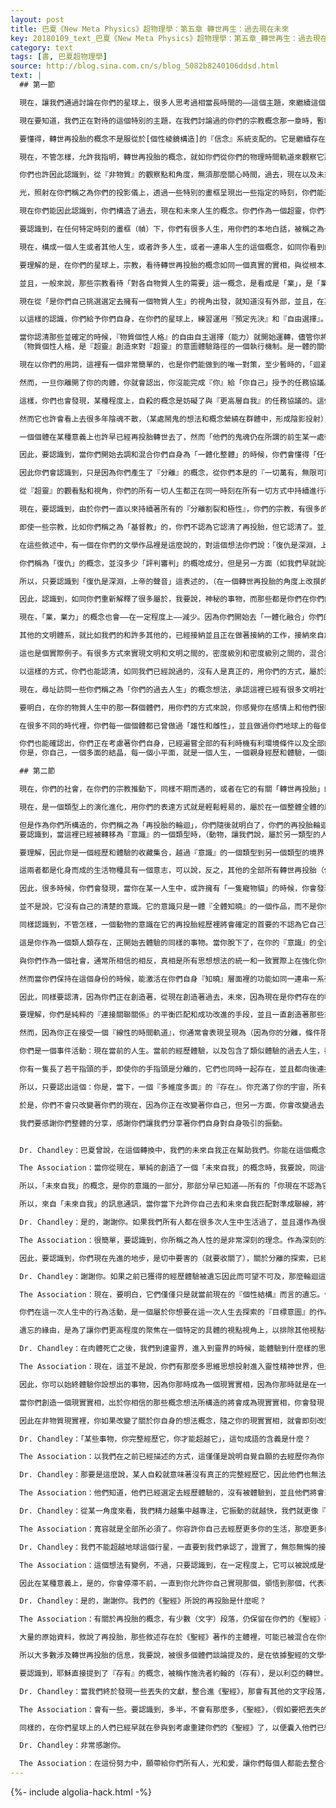 ```yaml
---
layout: post
title: 巴夏《New Meta Physics》超物理學：第五章 轉世再生：過去現在未來
key: 20180109_text_巴夏《New Meta Physics》超物理學：第五章_轉世再生：過去現在未來
category: text
tags: [書, 巴夏超物理學]
source: http://blog.sina.com.cn/s/blog_5082b8240106ddsd.html
text: |
  ## 第一節

  現在，讓我們通過討論在你們的星球上，很多人思考過相當長時間的——這個主題，來繼續這個工作，這個概念你們稱之為：再投胎，轉世，過去，現在和未來的生命。

  現在要知道，我們正在對待的這個特別的主題，在我們討論過的你們的宗教概念那一章時，暫時擱置未談及。即使在你們的星球上被你們稱之為你們的一些宗教，宣稱過一個「轉世再投胎」上的信條，它依然還是，在一定程度上，在『信念』體系之外的某種事物，通常進入構造一些特別的信條/出家修行制度體系。

  要懂得，轉世再投胎的概念不是服從於[個性棱鏡構造]的『信念』系統支配的。它是繼續存在的某種事物，用你們的方式說，先於，在物質現實之外的。它可以簡單的被說成是，你們願意並且已經「轉世再投胎」很多次了，不管你們在你們的物質生命中是否相信這個概念。它是你們的更高層面，非物質的『意識』的一個『知曉』一個特性，並且是它的關於路徑的覺知，「物質現實」的體系就「非物質體系」關係上被安排的路徑。（考慮非物質體系的意圖）

  現在，不管怎樣，允許我指明，轉世再投胎的概念，就如你們從你們的物理時間軌道來觀察它那樣（因為你們在一個物理時間線裡，因此你們認識到的是事物有開始，中間過程，以及結束）將會呈現一個『線性』的認知方法。即使是這樣一個詞，你們用你們的語言來描繪它，也需要舉例說明，並且反映出線性的方法：轉世再投胎，這個詞暗示著，你們過去曾經以「人的肉體形式」出現過，現在正以「人的肉體形式」出現，並且能再次變成「人的肉體形式」出現。

  你們也許因此認識到，從『非物質』的觀察點和角度，無須那麼關心時間，過去，現在以及未來，全都是同一認知。每一個人生，你已經渡過的，正在渡過的，或者將會渡過的，會被看到是在一個『同時存在，同時發生，同時聯繫在一起的事件』之中。你的那些人生是相互關聯交疊重疊在一起的，如果你願意，在裡面有很多幾乎一樣的你，按照你們稱之為你們的電影卷片來類推，也許能理解。儘管你們已經「分離割裂」了畫框（幀），把每一張畫框（幀）都和其他畫框（幀）分割開，並且不能把前一張畫框（幀）與即將出現的畫框（幀）聯繫起來，但是，從你們的觀察視角，你們明白全部電影，所有的畫框（幀）早就存在著，同時存在著，不管連續的「幀」的繼承次序是哪個，都還沒認清，所有其他的全部畫框（幀）都只不過是它們自己。

  光，照射在你們稱之為你們的投影儀上，透過一些特別的畫框呈現出一些指定的時刻，你們能通過類推，稱這道光為你們的更高層面的『意識』。它選定聚焦，通過一些特定的畫框投射在一些指定的時刻，以便讓畫面看上去更清晰，並且以這樣的方式，你們能把每個個體人生稱作——所有你們的全部生活的這一整部電影中的一張畫框（幀）。在物質現實中你是你自己的畫框，於此同時更高層面的『意識』確認這一整部電影是同時存在，你不明白，本質屬於一個直接的全然的『相互影響相互合作的互動』，不是隨先前的畫框，下一個就上來了。（非線性的）

  現在你們能因此認識到，你們構造了過去，現在和未來人生的概念。你們作為一個超靈，你們有很多過去的人生，間或很多未來的人生。然而在這個過渡的時刻，由於轉換，在你們星球上未來的人生，正變的更少，因為你們更少需要它們了。你們對「人體」的需要更少。可是，在全體的再投胎輪轉裡，從一些特定的觀察點，你們會宣稱你們已經擁有「有利的」時機和條件去擁有許多未來人生。並且你們也擁有現在的人生，複數的。（能在當下，同時體驗大量的，所謂過去未來現在的人生，時間變的不再線性不再有限制）

  要認識到，在任何特定時刻的畫框（幀）下，你們有很多人生，用你們的本地白話，被稱之為一堆同時存在的『副本』，僅僅是屬於在同一時刻畫框（幀）內的，持續存在的，完整一體的『超靈』的，一堆輔助性的碎片。所以，在任何人生裡，你實際上都擁有很多人生——在同一時，一齊演進，還要加上所有其他的——所謂過去和未來的人生。你們擁有交迭的供選擇的，備用的候補替代的『維度』，平行並聯的大量人生體驗，也能夠佔用各式各樣不同的時間軌道時間線同時一齊運行。因此要認識到，這『真實』的本義是什麼，甚至於在物質現實裡，都是作為一個『多維度多平面』的存在。你佔用了（住在）很多各式各樣不同的『時間線』和生活。

  現在，構成一個人生或者其他人生，或者許多人生，或者一連串人生的這個概念，如同你看到的那樣，纏繞包含著一個概念，你們已稱之為『「業」』。

  要理解的是，在你們的星球上，宗教，看待轉世再投胎的概念如同一個真實的實相，與從根本上的，你們的更高層面的『意識』對「轉世再投胎」所確認的概念是不同的，更高層面的『意識』所呈現的是 ——人生是通過單獨的若干階段來發展，並且他們事實上是同時一齊進行的。一切事物都當下同時存在。

  並且，一般來說，那些宗教看待「對各自物質人生的需要」這一概念，是看成是「業」，是「業，業力」構造了一連串一系列物質人生，（下一生）會是什麼東西，是來自於某些在你們自身外部的「高級負責人」的判定和授予。

  現在從「是你們自己挑選選定去擁有一個物質人生」的視角出發，就知道沒有外部，並且，在某種意義上，不存在「高級負責人」。「業，業力」是徹頭徹尾『自我強加』的，不是「評判，被審判」的問題，而只是「選擇」的問題：你的『超靈』所確認的路徑類型的想法概念，它被它自身創造，為了它自己創造，為了在物質現實裡，去『體驗』它自身的成長和協調平衡。因此，它揀選著，什麼樣的經歷能讓它達到它想要達到的那個概念想法的，那個路線路徑的親身體驗。所以，「業，業力」不是強迫接受的，不是基於『物質人格個性』上的評判，而僅僅是『超靈』的一系列選擇，以便『物質人格個性』能執行和達到預定目的，有關於平衡協調的一些概念想法，並在這些概念想法的圓滿達成上，『超靈』能夠隨之看到它自身作為一個存在，在更大範圍和更大程度上和『一切萬有，無限可能性』連接在一起。

  以這樣的認識，你們給予你們自身，在你們的星球上，練習運用『預定先決』和『自由選擇』。要理解，在一定程度上，你們擁有『自由選擇權』，用你們的『物質個性』的話來說。在你們看來，『預定先決』會僅僅是個『超靈』的自由選擇的運用訓練，而對於物質個性來說，看上去像個「神」一樣，並且因此看上去好像是一個預先確定的類型的整體經歷，你會在你的生活中不期而遇。那個你將完成的整體綜合親身經歷是由『超靈』確定的。於是乎，對於『物質個性人格』來說，看上去貌似發生了一些「預見過」的事情，做了一些似乎「已做過」的事情（似曾相識），儘管它還只是『超靈』的『自由意志』的運用練習，這個聯繫構造了這些事件，你將會以『物質個性人格』來經歷這個親身體驗。

  當你認清那些並確定的時候，『物質個性人格』的自由自主選擇（能力）就開始運轉，儘管你將親身經歷『超靈』選定的，物質個性需要去體驗的一些事件，但是你「如何」去經歷和體驗那些事物將會是一個對於『物質個性人格』來說「自由意志」的運用練習。換句話說，，假設『超靈』出於它成長的意圖目的，決定了『物質個性人格』——你，要在走廊裡散步，然後你就會「想要」去走廊散步了。然而，你以怎麼樣的方式去在走廊散步，走多長時間，或者需要最少走多少時間，是否你要走上牆，地板，天花板，還是飛著走，浮著走，還是爬著走，倒著走，是積極的正面的樂觀的走，還是消極的負面的悲觀的走，這就會是『物質個性人格』的你的自主自由選擇了，但是走過走廊你是肯定要做的。
  （物質個性人格，是『超靈』創造來對『超靈』的意圖體驗路徑的一個執行機制。是一體的關係，一起相互關聯互動完成同一目標，並無對立。）

  現在以你們的用詞，這裡有一個非常簡單的，也是你們能做到的唯一對策，至少暫時的，「迴避」了這個和你們的『更高層面的自我』所訂立的「協議」，用你們的術語稱之為「自殺」。

  然而，一旦你離開了你的肉體，你就會認出，你沒能完成『你』給「你自己」授予的任務協議。並且你會發現，自殺的行為會返回到一個物質人生裡，並且在這個人生中含有各種各樣的同樣類似的事件，以便讓他們去選擇自殺想法起初的概念。換句話說，他們將會生活在一個同樣「嚴峻的折磨」下，或者某種程度上的「問題麻煩」裡去，重複這個模式，一直到他們接受了「人生中的一切事物都是服務於一個正面的積極的目標意圖，為了『超靈』的成長和擴展」，於是他們停止了找尋辦法，試圖從『超靈』已經選定讓物質個性去親身經歷體驗的，哪些概念想法裡迴避或者逃跑。（成功經歷了負面，並完成將其轉化的體驗）

  這樣，你們也會發現，某種程度上，自殺的概念是妨礙了與『更高層自我』的任務協議的。這個任務協議，屬於和物質現實中的所有其他個體們的協議，違反約定在一定程度上，產生妨礙和擾亂，以致於你們的能量的一個方面也許會試圖去達成任務，構造你們稱之為「鬼魂」的陰影投射，去和依然活著的個體們相互影響，以便於至少，儘可能的，他們的（依然生活著的）這一方餘下的任務協議達成。

  然而它也許會看上去很多年陰魂不散，（某處鬧鬼的想法和概念縈繞在群體中，形成陰影投射），可以說，常常徘徊在一個地方，（鬼魂的概念是群體投射出來的一種振動，以便於大家獲得某種體驗，協助完成一些任務，因此鬼魂是「群體想法」投射出來的能量振動）以那種狀態存在的能量，會徘徊在某一個地方，要理解到，這個感知知覺帶來很漫長的時間感受，也僅僅是在第三維度的物質現實裡的感受。有一些知覺，要花些時間來獲得第四維度個性面貌才行。但要明白，往往到了第四維度個性面貌，已不再是物質的，在所有事物上真的不需要那麼多時間。它不會像看上去那樣，真的徘徊了那麼長時間，而只是它看上去，似乎好像是用了相當長時間，我會說，也許一個星期，看上去好像在物質平面裡，鬼魂徘徊了二十，三十，四十，一百年或以上，它只是第三密度對時間軌道的感受方式，是第四密度「理解」時間軌道的方式。

  一個個體在某種意義上也許早已經再投胎轉世去了，然而「他們的鬼魂仍在所謂的前生某一處徘回不離去」，這不是完全不可能的。這會很罕見，但你們會明白，這就是個簡單的例子來說明『時間線』的同時同步，多種多樣性的存在。

  因此，要認識到，當你們開始去調和混合你們自身為「一體化整體」的時候，你們會懂得「任何事物都服務於一個目標意圖」。

  因此你們會認識到，只是因為你們產生了『分離』的概念，從你們本是的『一切萬有，無限可能性』中『分離』的想法——這個想法概念循環，持續了整個25000年的週期，你們做出決定，認同「業，業力」的概念是「審判」著你們的某種東西。於是乎，你們讓你們自身保持在這個「分離」的圓圈裡打轉，一圈又一圈的——你們以為——你們必須——清除掃滅掉你們的某些行為方式。由此，你們在一定程度上這麼做了，但不要在「審判」的藉口上。（被懲罰的恐懼，帶有善惡極性，而極性就是限制，分離），你們僅僅需要認清，你們的「業，業力」的概念想法，只是一個徹頭徹尾的「私利的揀選」（帶有明顯的分裂和極性評判，即——什麼對我有利，什麼不利，要做什麼不要做什麼，這是頭腦心智評判），而且你們能夠不斷的持續的明白知曉，瞭解到你們允許你們自身去擴展，去成長——你們擁有一切機會和條件，使用無論什麼樣的你們願意使用的方法體系，也不管你們的物質身體——輪迴與否。

  從『超靈』的觀看點和視角，你們的所有一切人生都正在同一時刻在所有一切方式中持續進行著，因此這僅僅是你們要把你們的『意識』聚焦進——哪一個「人生」裡的問題。

  現在，要認識到，由於你們一直以來持續著所有的『分離割裂和極性』，你們的宗教，有很多的門派，一直就在持續辯論著「來世」的概念有相當長時間了。發生了什麼？沒發生什麼？你們相信什麼？你們不相信什麼？認清，不管怎樣，宗教的幾乎每個概念想法，都有一些方面，你們稱之為「轉世再投胎」的概念。你們所有人都在認識著，並認出那最根本，這概念想法的『根本真相』，這是一個進程，並一定會發生。

  即使一些宗教，比如你們稱之為「基督教」的，你們不認為它認清了再投胎，但它認清了。並且，儘管在你們稱之為你們的「聖經」的文學作品裡，存在一些敘述，指明「轉世再投胎」的真實意義，但很多那些敘述和短語都已被曲解誤會了，或者斷章取義被篡改，或者隨著時間而遺失了，或者沒包含在內。只要明白，那關於「轉世再投胎」的敘述，很多已經變得面目全非，已經不能再被用來當做認清事實的那一類參考指引了。

  在這些敘述中，有一個在你們的文學作品裡是這麼說的，對這個想法你們說：「復仇是深淵，上帝的聲音」。這是你們的引用。這全部的事實意義是，你們自身『更高層面的意識』——所謂「上帝」，認出它是指的關於『非物質』的『更高層面意識』，所有一切生活中環境，境遇；事件，形式，細節的確定，都是被揀選出來，將會被——我會說——安排。（我對我自己的安排通過自由自願的揀選，再自由選擇某些組合方式，路徑模式，來完成我自己的自由安排）

  你們稱為「復仇」的概念，並沒多少「評判審判」的概唸成分，但是另一方面（如我們早就說過的），決定的那些事物僅僅是平衡協調的需要。只是經由你們的分離割裂，物質的，受到限制的視角觀點所做的，或者你們能夠觀察到『超靈』的想法意圖正決定著你們要在人生中經歷的用「復仇」構成的體驗。你們公認的，在你們的過去「宗教衝突」的概念，多少有點「以牙還牙的仇殺」成分，因為你們覺得，如果有負面的事情發生在他們身上的話，那是某人應得的應有的懲罰，因為他上一世沒幹好事。

  所以，只要認識到「復仇是深淵，上帝的聲音」這表述的，（在一個轉世再投胎的角度上改撰的）僅僅是：在任何特別的人生裡平衡調和的決定，是被『更高層面的意識』所確定。這一改述，是來自於「超自然的」和諧一體的整體視角所做的聲明。

  因此，認識到，如同你們重新解釋了很多屬於，我要說，神秘的事物，而那些都是你們在你們的分離循環裡構造出來的，你們會清醒，認清很多這些事物，他們都是歸屬於基礎的，根本的觀察點和角度，認識到，與『高層面意識』的功能作用有關，因為它與物質現實聯繫在一起。並且，由於你們「一體化融合」了物質現實和非物質現實，你們之前已經公認的，作為你們的文學作品，將會失去字面上的大量情感和姿態，並且你們（將因一體融合），不再去認同裡面大量的分離的分裂的極性的觀點。

  現在，「業，業力」的概念也會——在一定程度上——減少。因為你們開始去「一體化融合」你們的「肉體化身」，你們會認清，你們轉世再投胎到這個特定的「地球循環」，不是必須的，不再需要了，於是「業，業力」的概念想法，就其本質上——因為你們已經看清了它——將趨向於消散。你們或者會駐留在『「非物質」界』裡繼續你們的成長，或者你們會去往，其他的『現實體系』並且「轉世投生」在那裡。

  其他的文明體系，就比如我們的和許多其他的，已經接納並且正在做著接納的工作，接納來自於你們的文明體系的「存在們」，並且其他的文明體系把「存在們」借給了你們的文明體系，或者與你們的文明體系互換著「存在們」，在所謂「你們的過去」，所謂「你們的現在」，並且在某種程度上，在所謂「你們的將來」（一直進行著）。

  這也是個實際例子。有很多方式來實現文明和文明之間的，密度級別和密度級別之間的，混合調諧和交融，在你們的星球上用你們的概念表達方式，你們稱之為「轉世再投胎」。因此儘管這裡始終有新成員進來，有老成員退出，並且在這個俱樂部裡，可以說，有一個很大的會員數量波動，然而你們是擁有一個顯著特徵的集團，幫派，大規模群體意識，會選擇「轉世再投胎」到一起，再次，又再次的，又再次的，再次的⋯⋯。

  以這樣的方式，你們也能認清，如同我們已經說過的，沒有人是真正的，用你們的方式，屬於這個你們稱之為「地球」的，所謂某種方式的——開始以來的『原住民』。所以，只需要明白，所有這些概念都是在『非物質』現實裡被知曉的，並且你們擁有，來自於那個「一體」的視角的，很多，很多，很多，對於全部的整體的概念想法，真正的『無限無窮數量的選擇權』，有關於精確的諸如，何時，何地，如何，以及為什麼你會選擇去體驗，任何一種特定密度的物質或者非物質世界，你將會計畫你自己的這些項目，因為它會開始完全展現出來，僅僅作為你認知你自己的另外一個方面，並且瞭解到你自己就是『一切萬有，無限可能性』的一個方面，或者幾個方面，或者全部的方面。

  現在，尋址訪問一些你們稱之為「你們的過去人生」的概念想法，承認這裡已經有很多文明社會在你們的星球上，其中一些你們沒有歷史上的認識，一些你們有。因此你們全部都有，在某種程度上，模糊的印象，或者顯現出曾經歷體驗過這些文明的每一個單一的社會，並且是在它們之中每一個單一社會的幾乎每個單一類型的經驗你都能有。以這種念頭的方式，掃瞄勘探你們自己，會創造大量多種多樣的選項。並且你也將通過揀選來體驗到幾乎每一個視角，把它們採集歸攏到你們自己裡，以便儘可能的創造機會和條件從任何你們能創造的視角去體驗你們自身。

  要明白，在你的物質人生中的那一群個體們，用你們的方式來說，你感覺你在感情上和他們很親近，或者說最常配合和相互影響的（在一些特別的物質人生裡），同樣的，你在之前也曾相互配合相互影響過，也許已經很多，很多次了。這是一群「轉世再投胎」的家族，可以說，精神上的家族，靈魂的家族，在家族中的個體們，分享機會和有利的環境條件來相互反照相互表達各自的不同——我要說——『角色』，在不同的各式各樣的他們自身的人生裡，從一個各式各樣不同的觀察點和角度，來輪流倒換，做他們能成為的（角色），做所有不同的多樣性的事情。

  在很多不同的時代裡，你們每一個個體都已曾做過「雄性和雌性」，並且做過你們地球上的每個種族，經歷過在你們星球上的每一種處境，身份，和態度，正面積極的和負面消極的。

  你們也能確認出，你們正在考慮著你們自身，已經遍嘗全部的有利時機有利環境條件以及全部的親身經歷和體驗，你們現在已經給了你們自己有利的時機，能夠有能力去把在你們內在的這些全部所有經歷體驗，整合一體化，並且在確認著所有這些概念想法是『同時發生同時存在同時聯立』的（因為你們正在構造著時間和空間的概念），然後當你們願意去和這些概念想法（過去的人生，更迭交替的人生，對立的副本人生，未來的人生）取得聯繫的時候，你們不必去覺得，你必須到達，到達，到達，延伸到進入一些模糊的，朦朧的，模糊的，遙遠的，黑暗模糊的過去，或者一些複雜的遙遠的不太清晰的，無限延長的未來以便去察覺和理解那些關於你們自身的那些實際事實的現實實相。『因為根本沒有時間』。因為所有一切事物都是『同時發生同時存在同時聯立』的，因為你們就是所有一切事物：你們就是『一切萬有，無限可能性』，你們就是這整個一體宇宙，於是然後所有這些「人生」，就已被容納包含在『你們內在』了。
  你是，你自己，一個多面的結晶，每一個小平面，就是一個人生，一個親身經歷和體驗，一個面貌和朝向，一個投影。而且這就是你能開發汲取這些全部所有人生中任何一個，輕易而準確的去完成你的想像力的原因，相信你們的感覺知覺和你們的情感，並且容許確認全部的影像和鏡像意像對你有效的原因。因為你能瞭解到，根本不必實際去什麼地方去理解感受這些人生，只是簡單的移動你的聚焦點，改變一下你的觀察點，去看看你們自身的另一個平面，就在同一位置，同一時間框架，可以說千真萬確，就在你存在的當下。這僅僅是通過各種各樣不同的眼睛來觀看你自身的問題，那些眼睛你已經有了，或者就在概念想法裡就會有了，屬於你自身的概念，想法，念頭，主意，作為另一個人生。所有其他人生都在那兒。你們從「現在」創造了你們的所謂「過去」和你們的所謂「未來」，因為現在，當下是永恆的，對於每個人生，時間永遠在當下，因此你們永遠存在。到這裡第一節結束。

  ## 第二節

  現在，你們的社會，在你們的宗教推動下，同樣不期而遇的，或者在它的有關「轉世再投胎」的『信念』體系裡構造了很多概念想法觀念。現在，要認識到那區別：不是「轉世再投胎」的『信念信仰』導致了「轉世再投胎」的存在，而只是關於「轉世再投胎是什麼」的一個信念，因為轉世再投胎的存在，不受『物質個性人格』的『信念』體系的拘束。有關轉世再投胎的這一系列概念想法裡，有一個是被承認的，在你們的很多宗教看待「轉世再投胎」概念，都認同其中包含著你們的能力（選擇的能力），可以說，你有能力（自由選擇）在某一生做人，在另一生做個動物，在另外一生，也許，做一棵植物，某一生也許，做一塊石頭。要認清楚，這不是像你們「頭腦心智思維」上所認為的「那樣」發生的。

  現在，是一個類型上的演化進化，用你們的表達方式就是輕鬆輕易的，屬於在一個整體全體的層面上的『意識』，有能力並且實現從密度到密度的轉換，概念想法到概念想法的轉移，從『意識』的某一觀點，穿越到另一個層面水平的，屬於『意識』的觀點概念想法。這是關於『意識』的觀念看法類型的演化進化意義上的，一個階段的畢業典禮，因為從本質上，所有『意識』都是「同質」的，並且能確實的變成任何事物。

  但是作為你們所構造的，你們稱之為「再投胎的輪迴」，你們隨後就明白了，你們的再投胎輪迴，是在時間框架下的人工產品，然而因為一切事物都是「同時發生同時存在同時聯立的」，你們『認同承認』你們自身在當下是什麼，你就永遠都是，因為現在就是全部所是。人類就是人類是人類是人類，始終都是，始終都會是。動物就是動物是動物是動物是動物。貓始終都是貓，狗始終都是狗。植物始終是植物。礦物始終是礦物，並且很多時間，駐留在那個特別的大家庭裡。因此這和你們稱之為「科學」所認識到的某些概念想法相一致，基礎元素的變化只需要原子排列結構『保持』在他們自身的『類型』裡
  要認識到，當這裡已經被轉移為『意識』的一個類型時，（動物，讓我們說，屬於另一類型的人類形式，允許我們指明），這是某種，以你們的表達方式來說，的確不同尋常的，並且的確超出了「轉世再投胎」經歷體驗之外的事情。對於「轉世再投胎」經歷體驗的概念是明顯的『分離』的運轉循環，並服務於特別的目標意圖。這也就是為什麼『超靈』創建了所有的多種多樣不同的個性碎片，去探索那些明確的不同尋常的卓越的循環。

  要理解，因此你是一個經歷和體驗的收藏集合，越過『意識』的一個類型到另一個類型的境界，但是在你們的社會裡，你們還未曾理解『進化演化』的全部概念。『進化演化』是如此的輕描淡寫，輕而易舉啊，當我們談論『意識』的一個類型轉移到另一個類型時，我們使用了這樣的描述。現在，因此同樣認識到，如果按照『因果報應』「存在」的方式，就只有兩類繼續存在於你們的星球上。你們稱之為「類人類」以及你們稱之為鯨目動物，或者說海豚和鯨魚。

  這兩者都是化身而成的生活物種具有一個意志，可以說，反之，其他的全部所有轉世再投胎（你們稱之為動物，植物，和礦物意識）並沒有給予他們自身「因果報應」的概念解釋和分析，或者因果報應的意志，但是，僅僅因為一個整體『全體知曉』的『意識』具有的功能作用因此轉世再投胎就作為服務，充當因果報應的再投胎循環的映射指南，於是你們就發現，在你們的星球上就只剩鯨目動物和類人類了。

  因此，很多時候，你們會發現，當你在某一人生中，或許擁有「一隻寵物貓」的時候，你會發現，在一個全體的程度上，在你們其他所有人生中，都會有同樣的一隻寵物貓的能量。因為它會尾隨，再生的栩栩如生的具有原型能量的類人類，因果關聯關係的能量使它已經成為依戀本身，去繼續去服務於目標意圖，充當輔助和反射映像，並且分享原型概念初始想法，因為它是目標意圖的一部分。

  並不是說，它沒有自己的清楚的意識。它的意識只是一體『全體知曉』的一個作品，而不是你們稱之為特定細節或者思想的必要，或者自我的個性。儘管一隻動物能夠識別和認出——有潛能去認知——它自身作為一個不同的個體，它幾乎主要是做這個「類人類」存在，僅僅出於它對於你的連接關聯關係，因為你創造你自身去成為不同個體。於是它們會反射映射到，屬於你的很多不同個體構造上的個性特徵裡。這就是你們很多人已經注意到的，在你們的動物寵物和人之間有那麼多的類似點，據稱是他們自己。

  同樣認識到，不管怎樣，一個動物的意識在它的再投胎經歷裡將會確定的首要的不認為它自己更像一個「個體」，只是作為它自身與所有包含了它的那些（個體們）的關聯關係。它看待它自身，在它的知曉意識裡，視為一系列一連串的相互合作相互影響的互動，視為一個『關聯關係』。

  這是你作為一個類人類存在，正開始去體驗的同樣的事物。當你脫下了，在你的『意識』的全部層面，如此分離的——那種需要的時候，你就開始看到你自己就如同一連串一系列在一起相互影響和合作的互動，以及你創造的一連串『關聯關係』。那麼你變得純一，這會讓你純一的運作。而且當你堅持這樣做，保持在你的同一性裡，如同我們已經說過的，在實際事實上，由於你的純一本性，持續的加固鞏固，你達到了你們的文明的統一合一，成為一個『集體意識』。

  與你們作為一個社會，通常所相信的相反，真相是所有思想想法的統一和一致實際上在強化你們作為一個個體（存在）是什麼。它不損耗你們的個性也不擴散它。它鞏固和激勵它。你們保持你們的個性身份並變的更多更大，通過個性身份的格式化，你們和你們的身份達到某種程度的友好親密無拘隨意。所有增加物都成為一座基於你們已經友好親密無拘隨意的個性身份上的建築物。一點都不損失原有的個性身份。

  然而當你們保持在這個身份的時候，能激活在你們自身『知曉』層面裡的功能如同一連串一系列互相影響互相合作的互動作用。並且，當你願意的時候，你能夠應用這個視角，去成為你想成為的，你有這能力。通過你的想像力，接入你早已擁有的，所有其他全部人生去開發和利用資源。（tap，有接入偷聽偷看的意思）你能很輕易的認出，所有其他所有人生的全部概念想法，僅僅是其他的觀察你自身的其他方式和路徑，觀察著你自身與『全部一切相互影響相互作用的互動』的『連接關聯關係』，而你只是屬於一個念頭，一個構想，概念想法它自身，是這個「表達體現」概念它本身，以「物質現實」的方式表達和體現出來，而在物質現實裡，這『念頭』它自身被規定定義了，被時間和空間定義，被經歷和體驗定義，於是表達體現了你們所稱的「極性」分離。

  因此，同樣要認清，因為你們正在創造著，從現在創造著過去，未來，因為現在是你們存在的唯一時刻，那種認為「你的過去和未來生活控制和支配著你在現在所做的事情」——根本不是這樣的概念。儘管你也許檢測出『連接關聯關係』，並且利用這些來自於過去或者未來的人生的象徵性符號概念的資源，進入現在你正在探索的一些當下的概念想法，這不意味著你是一個，你「過去自我」的奴隸。僅僅是因為你假設並認定了一個「業，業力」是一個「在你之上」的審判評判，你被你自己認定為，你是一個過去行為的奴隸。

  要理解，你們是純粹的『連接關聯關係』的平衡匹配和成功改進的手段，並且一直創造著那些來自於當下的『連接關聯關係』。由於你選擇去觀察任何屬於，你想要整合一體化融合的——你個性的特定部分，你就會始終在當下現在，和任何特定的過去人生裡那些已經被體驗證明的類似想法概念形成連接關聯關係，以至於你能把你自身早已經歷體驗過的那些像征性符號，整個全部的一起拉過來，拉到你現在正在探索的象徵性符號上。

  然而，因為你正在接受一個『線性的時間軌道』，你通常會表現呈現為（因為你的分離，條件限制的視角），過去的人生不知怎麼的控制著現在的人生，因此讓你有一種現在發生的事情，是一個直接結果，一個發生在過去的事物的直接結果。（讀取了所謂過去人生時間軸裡的，同類相似的事件經驗，以象徵性符號的方式被拉到所謂的現在時間軸上，也就是信息關聯訪問）現在，如果按照一個『線性』的知覺感受，確實是「真」的一樣，但從『同時發生同時存在同時聯立』的知覺感受，『因果』是同時發生同時進行的。

  你們是一個事件活動：現在當前的人生。當前的經歷體驗，以及包含了類似體驗的過去人生，都是一個事件活動，同一時間，正在通過「多平面」的你，在各種各樣不同的路徑方式上，持續體驗著（你的存在）。假如你理解了這些，你就能開始去理解你自身是一個「自我蓄積自我累積效應」。一個全體的——一切在內的——『超靈』的——『念頭和想法』。一個超意識的表達體現。

  你有一隻長了若干指頭的手，即使你的手指頭是分離的，它們也同時一起存在，並且都向後連接在你的手掌上，以同樣的方法，你就能認清，所有全部的多樣性的念頭想法概念就好像一根類形不同的手指頭，就好像是所有『同時存在同時合作相互影響』的所有體驗都作為你正在探索的那一個概念想法。以同樣的比喻方式，所有全部你的人生就是作為「手『超靈』」上的那些手指頭。於是當你要連接關聯到一個過去人生的任何特定事件的行進發展，它僅僅就是你在當下，正在探索和勘察著那些概念想法，並且把你「過去」已經體驗的，或者「將來」已經體驗的，全部一起拉過來，關注和考慮著那個特別的事件，你的『超靈』現在已任命你的物質肉體個性人格一個任務——「現在就去開始探索」。

  所以，只要認出這個：你是，當下，一個『多維度多面』的『存在』。你充滿了你的宇宙，所有「過去」維度的概念想法念頭，所有「現在」維度的，所有「間隔交替，備選候補」維度的，所有「未來」維度的概念想法念頭，以及任何其他類型的「物質世界」或「非物質世界」現實，『同時發生同時出現同時存在同步聯立』的。你是一個『存在』，更是多樣化多樣性的你。因此，現在就承認和接受你自己，在你的一體化整合融合裡（這是個轉換和過渡的時刻）去激活集合的你，聚合的你，你目前的生活，以及超越時間軌道的，所有你的人生——將會開始去體驗它們的全部共同的『自我』。

  於是，你們不會只改變著你們的現在，因為你正在改變著你自己，但另一方面，你會改變過去，改變未來，同時同步同顯現，幾乎是加速度的讓你自己進入第四密度，在那裡認出『過去，現在，和未來』是同一活動。但不僅僅是同一事件同一活動，不是一個事件被分割分離成關於你的一些部分，而是你就是『整個事件活動』。你就是關於你的生活的事件活動。你就是關於所有全部你的生活的事件活動。全都在這裡，都在當下。

  我們要感謝你們整體的分享，感謝你們讓我們分享著你們自身對自身吸引的振動。


  Dr. Chandley：巴夏曾說，在這個轉換中，我們的未來自我正在幫助我們。你能在這個概念上詳細說明嗎？

  The Association：當你從現在，單純的創造了一個「未來自我」的概念時，我要說，同這個概念的串聯合作的那個「未來自我」就已存在了，也就是你正在定義著，你正在構造著那個未來自我，那些情景也就是你正在配置那個未來自我所處的情景，這意味著這個被你稱之為「未來自我」的念頭想法，就是你已知的所有全部概念想法的綜合版本，在你認為你現在的意識狀態中，你認為你不知道。

  所以，「未來自我」的概念，是你的意識的一部分，那部分早已知道——所有的「你現在不認為它知道的」它都知道。於是因為它知道所有你想要知道，（包括）你要去哪裡去知道，因為「未來自我」早已經就在那裡了，它能結合它的認知的能力，經由它自己的記憶，向「過去的自我」（和它自身的時間軌道位置比較出來的）回傳通訊，並告訴你，你要向哪裡行進，你因此被引領了。

  所以，來自「未來自我」的訊息通訊，當你當下允許你自己去和未來自我匹配對準成聯線，將會有詳細的闡述，並非常清楚的照亮你需要走上去的路線途徑，要去哪裡，而未來自我早已抵達了。你跟上了？

  Dr. Chandley：是的，謝謝你。如果我們所有人都在很多次人生中生活過了，並且還作為很多不同的個性結構生活過，那麼為什麼人性，仍沒有更進一步的提升呢？

  The Association：很簡單，要認識到，你所稱之為人性的是非常深刻的理念。作為深刻的理念，所以它需要在這個理念中利用所有的人生生活去探索。換句話說，你們早已選定去探索這個「條件限制」的念頭想法，經過這持續25000你們所定義的「年」。現在，這些概念想法中的一個，它一直陪同隨行「有關於你們自身從你們本是的一切萬有中分離的，條件限制和自我分離概念」的探索，它就是你們看上去沒在前進的想法念頭，可以說，你們前進的非常迅速。要認識到，不管怎樣，關於對所說的「條件限制」所說的「分離」的探索研究，你們在這個特別的研究上，你們已經是非常非常先進了。

  因此，要認識到，你們現在先進的地步，是切中要害的（就要收關了），關於分離的探索，已經經歷和完成了幾乎所有你們想要去經歷的情景情況。而且現在你們就要開始去構造有關於「整合一體化」理念的體驗，而這不會用多少時間，因為當你們探索整合一體化的時候，隨著就會伴隨「提升，晉陞，前進」的念頭，在那個念頭裡定義了一個帶加速度的推進，你們會意識到你們的提升，伴隨著確定，自信和實證，就比帶著「懈怠，懷疑」的進步提升過程更快，即使在你們的探索裡有懈怠和懷疑，你們也是一個非常進步的種族。

  Dr. Chandley：謝謝你。如果之前已獲得的經歷體驗被遺忘因此而可望不可及，那麼輪迴這個概念的價值和意義是什麼？

  The Association：現在，要明白，它們僅僅只是就當前現在的『個性結構』而言的遺忘。但是當前現在的個性結構，是由『全部是你』架構的結果，這意味著過去和未來就在某些當前的人生裡。它是一個屬於你已經探索過的，以及你正在探索的，和將要在某些生活中探索的，所有各種不同的想法概念所聚合的團塊混合物，並且在基礎的原始根本上，基礎的意識裡，是不被遺忘的。

  你們在這一次人生中的行為活動，是一個屬於你想要在這一次人生去探索的『目標意圖』的作品。但是伴隨在任何特別的人生裡的是第二特徵或者稱副性狀，可以說，它是一個屬於關聯連接著所有全部其他人生的，效果。遺忘，在一定程度上，使得你們能夠聚焦和專注在特定的明確的『目標意圖』上，但是在任何當前現在的生活中，你所擁有的，你使用來專注於那些特定的明確的目標意圖上的全部能力，在一體全部的意義上說，是你已擁有的你永遠都擁有的全部所有能力的效果。不管它們中的一些也許會相當的微妙而不易察覺，但它們始終全部都在，並且按照你在任何特定的人生裡所探索的定義和解釋，在你必需的方面，你能夠信賴和依賴它們。

  遺忘的緣由，是為了讓你們更高程度的聚焦在一個特定的具體的視點視角上，以排除其他視點視角的干擾，因為，再重申一次，這是一個對於「分離和極性」概念的探索和研究，因此就需要這樣構造，通過明確的定義，分割隔離各自的每個人生，並且在每個人生中也分割隔離，以便於「分離極性」的概念想法，構造的更加完美。

  Dr. Chandley：在肉體死亡之後，我們到達靈界，進入到靈界的時候，能體驗到什麼樣的思維思想的模型樣式，你能不能闡述一下整體印象？

  The Association：現在，這並不是說，你們有那麼多思維思想投射進入靈性精神世界，但是當你們離開物質身體的時候，你們依然振動在某一念頭想法上，你們認同著並參與著某一念頭想法或者某一現實實相。當你們從物質世界越入非物質世界時，在某種程度上，你們能維持那個識別和身份認同。

  因此，你可以始終體驗你設想出的事物，因為你那時成為一個現實實相，因為你那時就是在一個思維思想想法構成的世界裡的一個思維思想的結構形式。對於你想的任何事物，（在一個思維想法構成的世界裡，你同時就是其中一個思維想法的結構形式），可以說，對你都是一個真實的事物，一個真實的體驗。現在，要明白，在那個體驗層面在那個非物質的層面，不管怎樣，它都是非常非常具有延展性和可塑性的。

  當你們創造一個現實實相，出於你相信的那些概念想法所構造的將會成為現實實相，你會發現，在那個期間，那個現實實相也許會被它自身創造，任何涉及它的，依據你們的能力，和這個現實實相差異矛盾不符合的，將會讓這裡出現一個暫時的停止中斷或者在那個現實裡出現起伏搖擺，因為它僅僅是即刻應答，即刻對於你如何理解你自己做出反應。

  因此在非物質現實裡，你如果改變了關於你自身的想法概念，隨之你的現實實相，就會即刻改變。這帶給你利用機會去認清，你的想法思維，你在想什麼，是一個可靠的堅固的唯一存在的實體，存在於物質肉體死亡之後，當下變成具有延展性可塑性的某種事物，非常模糊的星雲狀的，並且你能迅速認識到，你能把現實實相變換成任何你想像的事物。於是你確信了，因此你確信了所有的現實實相都是你的想像力的維度所構造出來的一個作品。當你處於非物質狀態的時候，它是僅有的，如此顯而易見的。

  Dr. Chandley：「某些事物，你完整經歷它，你才能超越它」，這句成語的含義是什麼？

  The Association：以我們在之前已經描述的方式，這僅僅是說明自覺自願的去經歷你為你自己創造的事物，去親身經歷一個體驗而不是拒接它。拒絕排斥和逃避，可以說，你就是始終在推著你自己倒退。通過經歷著它，通過承認你們自己，准許你自己去承當，去充分的，完全徹底的體驗，你為你自身創造的一切事物，於是你能創造一個「向前的衝力」概念並透破到下一個境界。

  Dr. Chandley：那要是這麼說，某人自殺就意味著沒有真正的完整經歷它，因此他們也無法超越它，他們不得不回來？

  The Association：他們知道，他們已經選定去經歷體驗的，沒有被體驗到，並且他們將會選出來去體驗它。所以，他們會再投胎，而且再投胎到一個和他們之前拒絕和逃避的情景非常非常接近的局面裡，為了能帶給他們自身一個有利的機會去認清那個方向他們能夠完整經歷它，並通過經歷它進入下一個級別層面的境界。

  Dr. Chandley：從某一角度來看，我們精力越集中越專注，它振動的就越快，我們就更像『一切如其所是』。我們如何做才能集中我們的精力去促進這個加速呢？

  The Association：寬容就是全部所必須了。你容許你自己去經歷更多你的生活，那麼更多的能量就會在那裡，在你的生活裡，因為更多的生活你容許你去經歷，你接受進入你的生活的能量就越多。這就會自動增長你的加速度和契機。（思維體驗越廣闊，越複雜，越深入，能量就越大）

  Dr. Chandley：我們不能超越地球這個行星，一直要到我們承認了，證實了，無怨無悔的接受逆境困境，並肯定了那概念——是我們在我們的生活中創造了這些事件，才可以，這是真的麼？

  The Association：這個想法有變例，不過，只要認識到，在一定程度上，它可以被說成是你會這樣，就好像拒斥和自殺的想法，拒絕，就好像「出去一下到別的地方有點事」，一直到你允許你自己去完成你早已選定的這個特定的現實。為了你自身的體驗。

  因此在某種意義上，是的，你會停滯不前，一直到你允許你自己實現那個，領悟到那個，代表著你有能力去繼續前進，去往新的某些事物。然而，這並沒有說，這個實現不能在某些時刻到來，而且在非物質的狀態不能做出一個選擇去具體化你內在的那個（還未）實現和領悟，不管怎樣，除了少數例外，最後一次物質生活都會實現。你跟上了？

  Dr. Chandley：是的，謝謝你。我們的《聖經》所說的再投胎是什麼呢？

  The Association：有關於再投胎的概念，有少數（文字）段落，仍保留在你們的《聖經》著作裡，但很多相關的內容都已經被改動刪除了，在那個時代，再投胎的概念還沒有被深思熟慮到有足夠的通俗性去贏得信眾皈依。因此，一些原始資料物理上就不存在了。

  大量的原始資料，敘說了再投胎，那些敘述存在於《聖經》著作的主體裡，可能已被混合在你們的依據《聖經》的文學作品裡，但從一開始就始終沒被具體化。

  所以大多數涉及轉世再投胎的信息，我要說，被很多個體們談論提及的，是在依據聖經的文學作品裡查閱的，也包括基督意識。大量的那些信息是一開始就從未包含的。然而，有少數涉及了（其中一些我們已經提到了）是以歪曲的方式，誤解的方式，或者解釋成別的東西，但卻是再投胎參照。

  要認識到，耶穌直接提到了『存有』的概念，被稱作施洗者約翰的（存有），是以利亞的轉世。因此，按照你們的方式，在有救世主基督之前就被預言了，以利亞將會歸來，因為人們公認基督的救世主身份是耶穌，但看不到以利亞歸來的下落，他們向耶穌詢問，以利亞去了哪裡，耶穌非常清楚的告訴他們，施洗者約翰的靈魂就是。這是一個很直接的轉世再投胎參照。其他的還有少數幾個，如果你們用心去找的話能找出來。

  Dr. Chandley：當我們終於發現一些丟失的文獻，整合進《聖經》，那會有其他的文字段落，有關於轉世再投胎的很多段落嗎？

  The Association：會有一些。要認識到，多半，不會有那麼多，《聖經》，（假如要把丟失的，都整合的話），那將會以一種極端的方式被重組，這個你懂得的，但這個（所謂丟失的）信息將是，按你們的話說，以其他形式被出版的。

  同樣的，在你們星球上的人們已經早就在參與到考慮重建你們的《聖經》了，以便囊入他們已經發現的，也是當初沒包括進去的信息。這些裡面可能會包含一些轉世再投胎的內容信息。

  Dr. Chandley：非常感謝你。

  The Association：在這份努力中，願帶給你們所有人，光和愛，讓你們每個人都能去整合一體化你們自身所有的全部方面，並成為在你們星球一體化全體意識裡一道特色。因為你的自身改變，你們的星球改變。我們在和你們分享這改變並由衷的感到喜悅。我們祝願你們擁有一切興奮的夢想生活。我們祝願你們擁有一切美好的夜晚。
---
```


{%- include algolia-hack.html -%}
